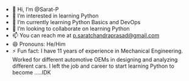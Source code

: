 - 👋 Hi, I’m @Sarat-P
- 👀 I’m interested in learning Python
- 🌱 I’m currently learning Python Basics and DevOps
- 💞️ I’m looking to collaborate on learning Python
- 📫 You can reach me at p.saratchandraprasad@gmail.com
- 😄 Pronouns: He/Him
- ⚡ Fun fact: I have 11 years of experience in Mechanical Engineering. Worked for different automotive OEMs in designing and analyzing different cars. I left the job and career to start learning Python to become .....IDK

<!---
Sarat-P/Sarat-P is a ✨ special ✨ repository because its `README.md` (this file) appears on your GitHub profile.
You can click the Preview link to take a look at your changes.
--->

